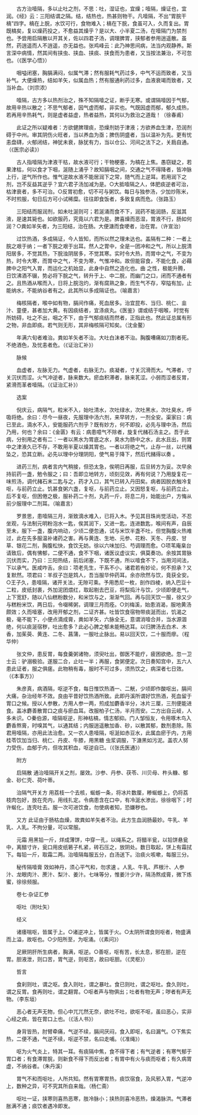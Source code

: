 <!-- { "loadSidebar": true } -->
　　古方治噎隔，多以止吐之剂，不思：吐，湿证也，宜燥；噎隔，燥证也，宜润。《经》云：三阳结谓之隔。结，结热也，热甚则物干。凡噎隔，不出“胃脘干槁”四字。槁在上脘，水饮可行，食物难入；槁在下脘，食虽可入，久而复出。胃既槁矣，复以燥药投之，不愈益其燥乎？是以大、小半夏二汤，在噎隔门为禁剂也。予尝用启隔散以开其关，佐以四君子汤，调理脾胃，挟郁者参用逍遥散。虽然，药逍遥而人不逍遥，亦无益也。张鸡峰云：此乃神思间病，法当内观静养。斯言深中病情，然其间有挟虫、挟血、挟痰、挟食而为患者，又当按法兼治，不可忽也。（《医学心悟》）

　　咽嗌闭塞，胸膈满闷，似属气滞；然有服耗气药过多，中气不运而致者，又当补气。大便燥热，结如羊矢，似属血热；然有服通利药过多，血液衰竭而致者，又当补血。（刘宗浓）

　　噎隔，古方多以热剂治之，殊不知隔噎之证，断乎无寒。或谓隔噎因于气郁，故用辛热以散之；不思气郁者，因气虚而郁，非实也。气既因虚而郁，郁久成热，若再用辛热耗气，则是虚者益虚，热者益热，其何以为救治之道哉！（徐春甫）

　　此证之所以疑难者：方欲健脾理痰，恐燥剂妨于津液；方欲养血生津，恐润剂碍于中州。审其阴伤火旺者，当以养血为亟；脾伤阴盛者，当以温补为先。更有忧恚盘礴，火郁闭结，神犹未衰，脉犹有力，当以仓公、河间之法下之，关扃自通。（《医宗必读》）

　　古人指噎隔为津液干枯，故水液可行；干物梗塞，为槁在上焦。愚窃疑之，若果津枯，何以食才下咽，涎随上涌乎？故知膈咽之间，交通之气不得降者，皆冲脉上行，逆气所作也。惟气逆故水液不能居润下之常，随气而上逆耳。若用润下之剂，岂不反益其逆乎？宜六君子汤加减为是。○大抵噎隔之人，体肥痰逆者可治，枯津衰者，多不可治。○反胃初愈，切不可与粥饮。每日与独参汤，少加炒陈米，不时煎服，旬日后方可小试稀糜。往往即食饭者，多致复病而危。（张路玉）

　　三阳结而服润剂，如未吐涎则可；若涎涌而食不下，润药不能润肠，反滋其液，是速其毙也。如欲服药，究竟以六君为是。脾喜燥而恶湿，胃液不行，肠如何润？○粪如羊矢者，为三阳结，治在肠。大便溏而食哽者，治在胃。（许宣治）

　　过饮热酒，多成隔证，今人皆知，而所以然之理未达也。盖隔有二种：一者上脘之艰于纳；一者下脘之艰于出耳。然人之胃中，全是一团冲和之气，所以上脘清阳居多，不觉其热，下脘浊阴居多，不觉其寒。实时令大热，而胃中之气，不变为热，时令大寒，而胃中之气，不变为寒，气惟冲和。故但能容食，不能化食，必藉脾中之阳气入胃，而运化之机始显，此身中自然之造化也。曲 之性，极能升腾，日饮沸酒不辍，势必将下脘之气，转升于上、中二脘，而幽门之口，闭而不通者有之。且热酒从喉而入，日将上脘泡灼，渐有腐熟之象，而生气不存，窄隘有加，止能纳水，不能纳谷者有之。此其所以多成隔证也。（喻嘉言）

　　梅核隔者，喉中如有物，膈间作痛，死血居多。治宜昆布、当归、桃仁、韭汁、童便，甚者加大黄。有因痰结者，宜涤痰丸。《医鉴》谓或结于咽喉，时觉有所妨碍，吐之不出，咽之不下，由于气郁痰结而然者，正指此也。然此证总属有形之物，非血即痰。若气则无形，其非梅核隔可知矣。（沈金鳌）

　　年满六旬者难治。粪如羊矢者不治。大吐白沫者不治。胸腹嘈痛如刀割者死。不绝酒色，及忧恚者危。（《证治汇补》）

　　脉候

　　血虚者，左脉无力。气虚者，右脉无力。痰凝者，寸关沉滑而大。气滞者，寸关沉伏而涩。火气冲逆者，脉来数大。瘀血积滞者，脉来芤涩。小弱而涩者反胃，紧滑而革者噎隔。（《证治汇补》）

　　选案

　　倪庆云，病隔气，粒米不入，始吐清水，次吐绿水，次吐黑水，次吐臭水，呼吸将绝。余曰：尽今一昼夜，先服理中汤六剂，来早转方，一剂全安。渠家曰：病已至此，滴水不入，安能服药六剂乎？既有妙方，何不即投，必先与理中汤，然后乃用，何也？余曰：《金匮》有云：病患噫气不除者，旋复代赭石汤主之。吾于此病，分别用之者有二：一者以黑水为胃底之水，臭水为肠中之水，此水且出，则胃中之津液久已不存，不敢用半夏以燥其胃也。一者以将绝之气，止存一丝，以代赭坠之，恐其立断。必先以理中分理阴阳，使气易于降下，然后代赭得以奏 。

　　进药三剂，病者言内气稍接，但恐太急，俟明日再服，后旦转方为妥。次早余持前药一盏，勉令服之；曰：吾即立地转方，顷刻见效，再有何说？乃用旋复花一味煎汤，调代赭石末二匙与之，药才入口，其气已转入丹田矣。病者因脱衣触冷复呕，与前药立止。饥甚食粥六盏，复呕，与前药立止。又因怒复呕，与前药立止。后不复呕，但困倦之极，服补药二十剂，丸药一斤，将息二月，始能出户，方悔从前少服理中二剂耳。（喻嘉言）

　　罗景思，患噎隔三月，渐致滴水难入，已将入木。予见其目珠尚觉活动，不忍坐观，与法制元明粉泡水一匙，俟其润下，又进一匙，连进数匙，喉间有声，自辰至未，服下一盏，腹内响动，少顷二便忽通，试与米饮半盏不吐，但觉胸腹火热难过，此在先多服温补诸药之害。再与黄连、生地、元参、花粉、天冬、丹皮、甘草、银花二剂，胸腹松快，食饮无妨。徐以六味加归、芍调理而愈。○项苇庵臬台请致后，偶有怫郁，二便不通，食不下咽，诸医议虚议实，俱莫奏功。余按其胃脉沉伏而实，乃曰：三阳热结，前后闭塞，下既不通，所以噎食不下，当用河间法，下以承气。医咸咋舌。余曰：项老先生，干系不小，诸君若有妙论，何不担承？又复默然。项君曰：羊叔子岂是鸩人，吾当服华仲药耳。余亦欣然与饮，竟获全安。○王子久，患噎隔，诸开关法，无隙可乘。予用悉尼一枚，剖作四棱，纳入巴豆十二粒，皮纸封裹，外加泥团煨红，取起剔去巴豆，将梨捣汁与饮，少顷即便走气，上下宽舒，随以八仙糕粉数分，和米饮与之，渐渐气回。再与回天饮一服，徐又少与糕粉米饮，两日后，令啜稀粥，调理三月而痊。○刘梅溪，始患消渴，服地黄汤颇效；久而噎塞，改用开郁之剂，二证齐甚。吐皆饮食宿物带痰涎而出，饥渴之极，毫不能下，小便点滴成膏，粪如羊矢，六脉全无，意谓消噎合并，当水源涸绝，何以痰涎宿秽，吐出愈多？此必心脾之郁未能畅达耳。以归脾汤去白术、木香，加茱萸、黄连、二冬、菖蒲，一服吐止脉出。易以回天饮，二十服而瘳。（程华仲）

　　张文仲，患反胃，每食羹粥诸物，须臾吐出，御医不能疗，疲困欲绝。忽一卫士云：驴溺极验。遂服二合，止吐一半；再服，食粥便定。次日奏知宫中，五六人患此证者，服之俱瘥。此物稍有毒，服时不可过多，须热饮之，病深者七日效。（《本事方》）

　　朱彦真，病酒隔，呕逆不食，每日惟饮热酒一、二觥，少顷即作酸呕出，膈间大痛，杂治经年不效。良由平昔好饮热酒所致。此即丹溪所谓好饮热酒，死血留于胃口之候。授以人参散，方用人参一两，煎成加麝香半分，冰片三厘，三剂便能进食。盖冰麝善散胃口之痰与瘀血耳。改服柏子仁汤，半月而安。二方出自云岐，人多未识。○秦伯源，噎隔呕逆，形神枯槁，情志郁抑。门人邹恒友，令用啄木鸟入麝香熬膏，时嗅其气，以通其结；内服逍遥散加香、砂，以散其郁，数剂患除。陈君用噎隔，亦用此法治愈。又一农人患噎隔，呕涎如赤豆水，此属血瘀于内，方用桂苓饮加当归、桃仁、丹皮、牛膝，用黑糖 虫浆调服，下溏黑如污泥。盖农人努力受伤，血郁于内，但攻其积血，呕逆自已。（《张氏医通》）

　　附方

　　启隔散 通治噎隔开关之剂，屡效。沙参、丹参、茯苓、川贝母、杵头糠、郁金、砂仁壳、荷叶蒂。

　　治隔气开关方 用荔枝一个去核，蜒蝣一条，将冰片数厘，糁蜒蝣上，仍将荔枝肉包好，放在壳内，用线扎定。令病患含在口中，有冷涎水渗出，徐徐咽下；时许蜒化，连壳吐去。服一次可进饮食，勿使病者知，恐嫌秽也。

　　又方 此证由于肠枯血燥，故粪如羊矢者不治。此方生血润肠最妙。牛乳、羊乳、人乳。不拘分量，可以常服。

　　元霜 用黑铅一斤，烊成薄饼，中穿一孔，以绳系之。将醋半瓮，以铅饼悬瓮中，离醋寸许，瓮口用皮纸箬子札紧，砖石压之，放阴处。数日取起，饼上有霜拭下。每铅一斤，取霜二两。治噎隔每服五分，白汤送下。治痰火咳嗽，每服三分。

　　秘传隔噎膏 效如神丹，须心平气和，勿求速 。人乳、牛乳、芦根汁、人参汁、龙眼肉汁、蔗汁、梨汁、姜汁。七味等分，惟姜汁少许，隔汤熬成膏，微下炼蜜，徐徐频服。

　　卷七·杂证汇参

　　呕吐（附吐矢）

　　经义

　　诸痿喘呕，皆属于上。○诸逆冲上，皆属于火。○太阴所谓食则呕者，物盛满而上溢，故呕也。○少阳所至，为呕涌。（《素问》）

　　足厥阴肝所生病者，胸满，呕逆。○善呕，呕有苦，长太息，邪在胆，逆在胃。胆液泄，则口苦，胃气逆，则呕苦，故曰呕胆。（《灵枢》）

　　哲言

　　食刹则吐，谓之呕。食入则吐，谓之暴吐。食已则吐，谓之呕吐。食久则吐，谓之反胃。食再则吐，谓之翻胃。○呕者声与物俱出；吐者有物无声；哕者有声无物。（李东垣）

　　恶心者无声无物，但心中兀兀然无奈，欲吐不吐，欲呕不呕，虽曰恶心，实非心经之病，皆在胃口上也。（《活人书》）

　　身背皆热，肘臂牵痛，气逆不续，膈间厌闷，食入即呕，名曰漏气。○下焦实热，二便不通，气逆不续，呕逆不禁，名曰走哺。（《准绳》）

　　呕为火气炎上，特其一耳。有痰隔中焦，食不得下者；有气逆者；有寒气郁于胃口者；有食滞胃脘，则新食不得下而反出者；有胃中有火与痰而呕者；有久病胃虚，不纳谷者。（朱丹溪）

　　胃气不和而呕吐，人所共知。然有胃寒胃热，痰饮宿食，及风邪入胃，气逆冲上，数种之异，可不究其所自来哉。（杨仁斋）

　　呕吐一证，挟寒则喜热恶寒，肢冷脉小；挟热则喜冷恶热，燥渴脉洪。气滞者胀满不通；痰饮者遇冷即发。


